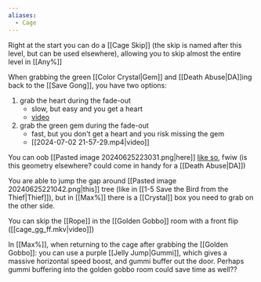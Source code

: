 ```yaml
---
aliases:
  - Cage
---
```

Right at the start you can do a [[Cage Skip]] (the skip is named after this level, but can be used elsewhere), allowing you to skip almost the entire level in [[Any%]]

When grabbing the green [[Color Crystal|Gem]] and [[Death Abuse|DA]]ing back to the [[Save Gong]], you have two options:
1. grab the heart during the fade-out
	- slow, but easy and you get a heart
	- [video](https://youtu.be/-z2ObWAXL4I?si=Tqr00MQa5jbSTtaP&t=53)
2. grab the green gem during the fade-out
	- fast, but you don't get a heart and you risk missing the gem
	- [[2024-07-02 21-57-29.mp4|video]]

You can oob [[Pasted image 20240625223031.png|here]] [like so](https://discord.com/channels/313375426112389123/408694062862958592/478417669163450378), fwiw (is this geometry elsewhere? could come in handy for a [[Death Abuse|DA]])

You are able to jump the gap around [[Pasted image 20240625221042.png|this]] tree (like in [[1-5 Save the Bird from the Thief|Thief]]), but in [[Max%]] there is a [[Crystal]] box you need to grab on the other side.

You can skip the [[Rope]] in the [[Golden Gobbo]] room with a front flip ([[cage_gg_ff.mkv|video]])

In [[Max%]], when returning to the cage after grabbing the [[Golden Gobbo]]: you can use a purple [[Jelly Jump|Gummi]], which gives a massive horizontal speed boost, and gummi buffer out the door. Perhaps gummi buffering into the golden gobbo room could save time as well??